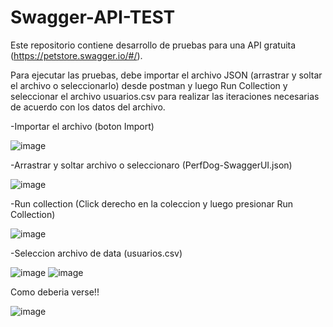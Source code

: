 # Swagger-API-TEST
Este repositorio contiene desarrollo de pruebas para una API gratuita (https://petstore.swagger.io/#/).

Para ejecutar las pruebas, debe importar el archivo JSON (arrastrar y soltar el archivo o seleccionarlo) desde postman y luego Run Collection y seleccionar el archivo usuarios.csv para realizar las iteraciones necesarias de acuerdo con los datos del archivo.

-Importar el archivo (boton Import)

![image](https://github.com/YgriegaSB/Swagger-API-TEST/assets/59478604/5c630605-b9aa-45ce-ab5f-fa39c30b2712)


-Arrastrar y soltar archivo o seleccionaro (PerfDog-SwaggerUI.json)

![image](https://github.com/YgriegaSB/Swagger-API-TEST/assets/59478604/19f8398f-d789-423a-bcfd-9f729a4218ef)


-Run collection (Click derecho en la coleccion y luego presionar Run Collection)

![image](https://github.com/YgriegaSB/Swagger-API-TEST/assets/59478604/e6578e95-3eff-447a-ba6f-32da104202a2)

-Seleccion archivo de data (usuarios.csv)

![image](https://github.com/YgriegaSB/Swagger-API-TEST/assets/59478604/e2e0082e-ae8f-435d-a044-6de0e9188298)
![image](https://github.com/YgriegaSB/Swagger-API-TEST/assets/59478604/6c9bcb8c-c320-4679-b10a-14e2c87f0e9a)


Como deberia verse!!

![image](https://github.com/YgriegaSB/Swagger-API-TEST/assets/59478604/2a3c24ca-1c31-41a9-b0e0-b55e7962471c)

